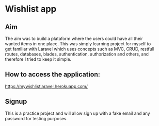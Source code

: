 # **Wishlist app**

## **Aim**

The aim was to build a plataform where the users could have all their wanted items in one place. This was simply learning project for myself to get familiar with Laravel which uses concepts such as MVC, CRUD, restfull routes, databases, blades, authentication, authorization and others, and therefore I tried to keep it simple.

## **How to access the application:**
https://mywishlistlaravel.herokuapp.com/

## **Signup**
This is a practice project and will allow sign up with a fake email and any password for testing purposes
